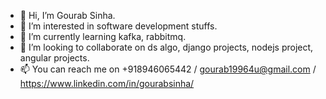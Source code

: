 - 👋 Hi, I’m Gourab Sinha.
- 👀 I’m interested in software development stuffs.
- 🌱 I’m currently learning kafka, rabbitmq.
- 💞️ I’m looking to collaborate on ds algo, django projects, nodejs project, angular projects. 
- 📫 You can reach me on +918946065442 / gourab19964u@gmail.com / https://www.linkedin.com/in/gourabsinha/

<!---
gourab-sinha/gourab-sinha is a ✨ special ✨ repository because its `README.md` (this file) appears on your GitHub profile.
You can click the Preview link to take a look at your changes.
--->

